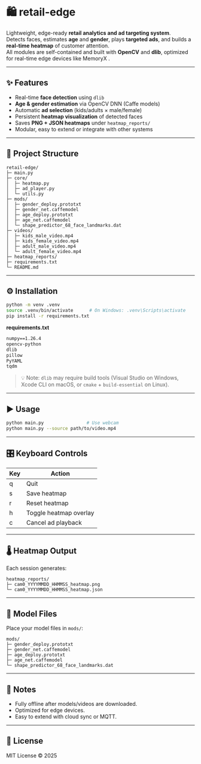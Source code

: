 # 🛍️ retail-edge

Lightweight, edge-ready **retail analytics and ad targeting system**.  
Detects faces, estimates **age** and **gender**, plays **targeted ads**, and builds a **real-time heatmap** of customer attention.  
All modules are self-contained and built with **OpenCV** and **dlib**, optimized for real-time edge devices like MemoryX .

---

## ✨ Features
- Real-time **face detection** using `dlib`
- **Age & gender estimation** via OpenCV DNN (Caffe models)
- Automatic **ad selection** (kids/adults × male/female)
- Persistent **heatmap visualization** of detected faces
- Saves **PNG + JSON heatmaps** under `heatmap_reports/`
- Modular, easy to extend or integrate with other systems

---

## 🧩 Project Structure
```
retail-edge/
├─ main.py
├─ core/
│  ├─ heatmap.py
│  ├─ ad_player.py
│  └─ utils.py
├─ mods/
│  ├─ gender_deploy.prototxt
│  ├─ gender_net.caffemodel
│  ├─ age_deploy.prototxt
│  ├─ age_net.caffemodel
│  └─ shape_predictor_68_face_landmarks.dat
├─ videos/
│  ├─ kids_male_video.mp4
│  ├─ kids_female_video.mp4
│  ├─ adult_male_video.mp4
│  └─ adult_female_video.mp4
├─ heatmap_reports/
├─ requirements.txt
└─ README.md
```

---

## ⚙️ Installation
```bash
python -m venv .venv
source .venv/bin/activate      # On Windows: .venv\Scripts\activate
pip install -r requirements.txt
```

**requirements.txt**
```txt
numpy==1.26.4
opencv-python
dlib
pillow
PyYAML
tqdm
```

> 💡 Note: `dlib` may require build tools (Visual Studio on Windows, Xcode CLI on macOS, or `cmake` + `build-essential` on Linux).

---

## ▶️ Usage
```bash
python main.py                # Use webcam
python main.py --source path/to/video.mp4
```

---

## 🎛️ Keyboard Controls
| Key | Action |
|-----|---------|
| q | Quit |
| s | Save heatmap |
| r | Reset heatmap |
| h | Toggle heatmap overlay |
| c | Cancel ad playback |

---

## 🌡️ Heatmap Output
Each session generates:
```
heatmap_reports/
├─ cam0_YYYYMMDD_HHMMSS_heatmap.png
└─ cam0_YYYYMMDD_HHMMSS_heatmap.json
```

---

## 🧠 Model Files
Place your model files in `mods/`:
```
mods/
├─ gender_deploy.prototxt
├─ gender_net.caffemodel
├─ age_deploy.prototxt
├─ age_net.caffemodel
└─ shape_predictor_68_face_landmarks.dat
```

---

## 💾 Notes
- Fully offline after models/videos are downloaded.
- Optimized for edge devices.
- Easy to extend with cloud sync or MQTT.

---

## 📄 License
MIT License © 2025
